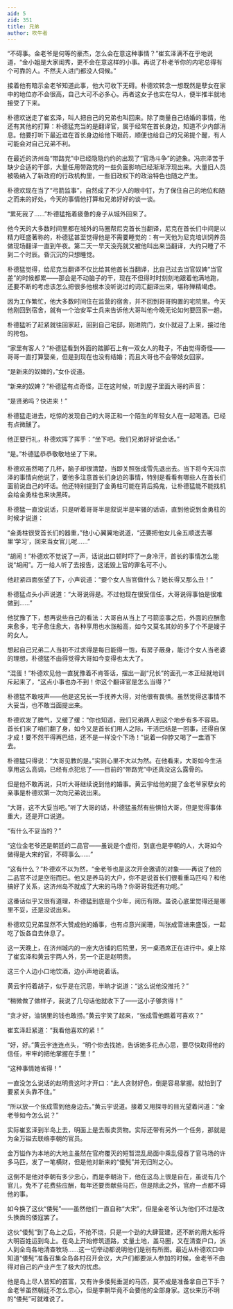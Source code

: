 ```yaml
---
aid: 5
zid: 351
title: 兄弟
author: 吹牛者
---
```


“不碍事。金老爷是何等的豪杰，怎么会在意这种事情？”崔玄泽满不在乎地说道，“金小姐是大家闺秀，更不会在意这样的小事。再说了朴老爷你的内宅总得有个可靠的人。不然夫人进门都没人伺候。”

接着他有暗示金老爷知道此事，他大可收下无碍。朴德欢转念一想既然是孽女在家中的地位亦不会很高，自己大可不必多心。再者这女子也实在勾人，便半推半就地接受了下来。

朴德欢送走了崔玄泽，叫人把自己的兄弟也叫回来。除了商量自己结婚的事情，他还有其他的打算：朴德猛充当的是翻译官，属于经常在首长身边，知道不少内部消息。他要打听下最近谁在首长身边给他下眼药，顺便也给自己的兄弟提个醒，有人可能会对自己兄弟不利。

在最近的济州岛“带路党”中已经隐隐约约的出现了“官场斗争”的迹象。冯宗泽苦于缺少合适的干部，大量任用带路党的一些负面影响已经渐渐浮现出来。大量旧人员被吸纳入了新政府的行政机构里，一些旧政权下的政治特色也随之产生。

朴德欢现在当了“弓箭监事”，自然成了不少人的眼中钉，为了保住自己的地位和随之而来的好处，今天的事情他打算和兄弟好好的谈一谈。

“累死我了……”朴德猛拖着疲惫的身子从城外回来了。

他今天的大多数时间里都在城外的马圈帮尼克首长当翻译，尼克在首长们中间是以精力旺盛著称的，朴德猛甚至觉得他是不需要睡觉的：有一天他为尼克培训饲养员做现场翻译一直到午夜。第二天一早天没亮就又被他叫出来当翻译，大约只睡了不到二个时辰。昏沉沉的只想睡觉。

朴德猛觉得，给尼克当翻译不仅比给其他首长当翻译，比自己过去当官奴婢“当官差”的时候都累——那会是不动脑子的干，现在不但得时时刻刻地跟着他满地跑，还要不断的考虑该怎么把很多他根本没听说过的词汇翻译出来，堪称殚精竭虑。

因为工作繁忙，他大多数时间住在监营的宿舍，并不回到哥哥购置的宅院里。今天他刚回到宿舍，就有一个治安军士兵来告诉他大哥叫他今晚无论如何要回家一趟。

朴德猛听了赶紧就往回家赶，回到自己宅邸，刚进院门，女仆就迎了上来，接过他的挎包。

“家里有客人？”朴德猛看到外面的踏脚石上有一双女人的鞋子，不由觉得奇怪——哥哥一直打算娶亲，但是到现在也没有结婚；而且大哥也不会带妓女回家。

“是新来的奴婢的，”女仆说道。

“新来的奴婢？”朴德猛有点奇怪，正在这时候，听到屋子里面大哥的声音：

“是贤弟吗？快进来！”

朴德猛走进去，吃惊的发现自己的大哥正和一个陌生的年轻女人在一起喝酒。已经有点微醺了。

他正要行礼，朴德欢挥了挥手：“坐下吧。我们兄弟好好说会话。”

“是。”朴德猛恭恭敬敬地坐了下来。

朴德欢虽然喝了几杯，脑子却很清楚，当即关照张成雪先退出去。当下将今天冯宗泽的事情向他说了，要他多注意首长们身边的事情，特别是看看有哪些人在首长们面前说自己的坏话。他还特别提到了金勇柱可能在背后捣鬼，让朴德猛能不能找机会给金勇柱也来块黑砖。

朴德猛一直没说话，只是听着哥哥半是叙说半是牢骚的话语，直到他说到金勇柱的时候才说道：

“金勇柱很受首长们的器重，”他小心翼翼地说道，“还要把他女儿金五顺送去哪里‘学习’，回来当女官儿呢……”

“胡闹！”朴德欢不觉说了一声，话说出口顿时吓了一身冷汗，首长的事情怎么能说“胡闹”。万一给人听了去报告，这诋毁上官的罪名可不小。

他赶紧四面张望了下，小声说道：“要个女人当官做什么？她长得又那么丑！”

朴德猛点头小声说道：“大哥说得是。不过他现在很受信任，大哥说得事怕是很难做到……”

他犹豫了下，想再说些自己的看法：大哥自从当上了弓箭监事之后，外面的应酬愈来愈多，宅子愈住愈大，各种享用也水涨船高，如今又莫名其妙的多了个不是嫂子的女人。

想起自己兄弟二人当初不过求得是每日能得一饱，有房子蔽身，能讨个女人当老婆的理想，朴德猛不由得觉得大哥如今变得也太大了。

“混蛋！”朴德欢见他一直犹豫着不肯答话，摆出一副“兄长”的面孔一本正经就地训斥起来了，“这点小事也办不到！你这个翻译官是怎么当得？”

朴德猛不敢吱声——他是这兄长一手抚养大得，对他很有畏惧。虽然觉得这事情不大妥当，也不敢当面提出来。

朴德欢发了脾气，又缓了缓：“你也知道，我们兄弟两人到这个地步有多不容易。首长们来了咱们翻了身，如今又是首长们用人之际，干活巴结是一回事，还得自保才成！要不然干得再巴结，还不是一样没个下场！”说着一仰脖又喝了一盅酒下去。

朴德猛只得说：“大哥见教的是。”实则心里不大以为然。在他看来，大哥如今生活享用这么高调，已经有点犯忌了——目前的“带路党”中还真没这么露骨的。

但是他不敢再说，只听大哥继续说到他的婚事。黄云宇给他的提了金老爷家孽女的亲事是朴德欢第一次向兄弟说出来。

“大哥，这不大妥当吧。”听了大哥的话，朴德猛虽然有些惧怕大哥，但是觉得事体重大，还是开口说道。

“有什么不妥当的？”

“这位金老爷还是朝廷的二品官——虽说是个虚衔，到底也是李朝的人，大哥如今做得是大宋的官，不碍事么……”

“这有什么？”朴德欢不以为然，“金老爷也是这次开会邀请的对象——再说了他的二品官不过是空衔而已。他又是养马的大户，你不是说首长们很看重马匹吗？和他搞好了关系，这济州岛不就成了大宋的马场？你哥哥我还有功呢。”

这番话似乎又很有道理，朴德猛到底是个少年，阅历有限。虽说心底里觉得还是哪里不妥，还是没说出来。

朴德欢见兄弟显然不大赞成他的婚事，也有点意兴阑珊，叫张成雪进来盛饭，一起吃了饭各自去休息了。

这一天晚上，在济州城内的一座大店铺的后院里，另一桌酒席正在进行中。桌上除了崔玄泽和黄云宇两人外，另一个正是赵明贵。

这三个人边小口地饮酒，边小声地说着话。

黄云宇捋着胡子，似乎是在沉思，半晌才说道：“这么说他没推托？”

“稍微做了做样子，我说了几句话他就收下了——这小子够贪得！”

“贪才好，油锅里的钱也敢捞。”黄云宇笑了起来，“张成雪他瞧着可喜欢？”

崔玄泽赶紧道：“我看他喜欢的紧！”

“好，好。”黄云宇连连点头，“明个你去找她，告诉她多花点心思，要尽快取得他的信任，牢牢的把他掌握在手里！”

“这种事情她省得！”

一直没怎么说话的赵明贵这时才开口：“此人贪财好色，倒是容易掌握。就怕到了要紧关头靠不住。”

“所以放一个张成雪到他身边去。”黄云宇说道。接着又用探寻的目光望着问道：“金老爷如今怎么说？”

实际崔玄泽到半岛上去，明面上是去贩卖货物。实际还带有另外一个任务，那就是为金万镒去联络李朝的官员。

金万镒作为本地的大地主虽然在官府覆灭的短暂混乱局面中乘乱侵吞了官马场的许多马匹，发了一笔横财，但是他对新来的“倭髡”并无归附之心。

这倒不是他对李朝有多少忠心，而是李朝治下，他在这岛上很是自在，虽说有几个官儿，免不了花费些应酬，每年还要贡献些马匹，但是除此之外，官府一点都不碍他的事。

如今换了这伙“倭髡”——虽然他们一直自称“大宋”，但是金老爷认为他们不过是改头换面的倭寇罢了。

这伙“倭髡”到了岛上之后，不抢不烧，只是一个劲的大肆营建，还不断的用大船将大明百姓运到岛上。在岛上开始修筑道路，丈量土地，盖马圈，又在清查户口，派人到全岛各地清查牧场……这一切举动都说明他们是别有所图。最近从朴德欢口中知道“倭髡”准备召集全岛各村召开会议，大户们都要派人参加的时候，金老爷不由得对自己的产业产生了极大的忧虑。

他是岛上尽人皆知的首富，又有许多倭髡垂涎的马匹，莫不成是准备拿自己下手？金老爷虽然朝廷不怎么忠心，但是李朝毕竟不会要他的全部身家。这伙来历不明的“倭髡”可就难说了。
